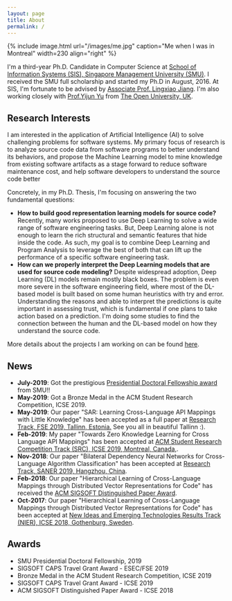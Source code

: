```yaml
---
layout: page
title: About
permalink: /
---
```


{% include image.html url="/images/me.jpg" caption="Me when I was in Montreal" width=230 align="right" %}

I'm a third-year Ph.D. Candidate in Computer Science at <a href="https://sis.smu.edu.sg/programmes/PhD/overview" target="_blank">School of Information Systems (SIS), Singapore Management University (SMU)</a>. I received the SMU full scholarship and started my Ph.D in August, 2016. At SIS, I'm fortunate to be advised by <a href="http://www.mysmu.edu/faculty/lxjiang/" target="_blank">Associate Prof. Lingxiao Jiang</a>. I'm also working closely with <a href="http://www.open.ac.uk/people/yy66" target="_blank">Prof.Yijun Yu</a> from <a href="http://mcs.open.ac.uk/yy66/index.php" target="_blank">The Open University, UK</a>.
## Research Interests

I am interested in the application of Artificial Intelligence (AI) to solve challenging problems for software systems. My primary focus of research is to analyze source code data from software programs to better understand its behaviors, and propose the Machine Learning model to mine knowledge from existing software artifacts as a stage forward to reduce software maintenance cost, and help software developers to understand the source code better

Concretely, in my Ph.D. Thesis, I'm focusing on answering the two fundamental questions:
- **How to build good representation learning models for source code?** 
Recently, many works proposed to use Deep Learning to solve a wide range of software engineering tasks. But, Deep Learning alone is not enough to learn the rich structural and semantic features that hide inside the code. As such, my goal is to combine Deep Learning and Program Analysis to leverage the best of both that can lift up the performance of a specific software engineering task.
- **How can we properly interpret the Deep Learning models that are used for source code modeling?** 
Despite widespread adoption, Deep Learning (DL) models remain mostly black boxes. The problem is even more severe in the software engineering field, where most of the DL-based model is built based on some human heuristics with try and error. Understanding the reasons and able to interpret the predictions is quite important in assessing trust, which is fundamental if one plans to take action based on a prediction. I'm doing some studies to find the connection between the human and the DL-based model on how they understand the source code.

More details about the projects I am working on can be found [here](/research/). 

## News
* **July-2019**: Got the prestigious <a href="https://graduatestudies.smu.edu.sg/phd/singapore-management-university-smu-phd-financial-assistance-schemes#presidential" target="_blank">Presidential Doctoral Fellowship award</a> from SMU!! 
* **May-2019**: Got a Bronze Medal in the ACM Student Research Competition, ICSE 2019.
* **May-2019**: Our paper "SAR: Learning Cross-Language API Mappings with Little Knowledge" has been accepted as a full paper at <a href="https://esec-fse19.ut.ee/" target="_blank">Research Track, FSE 2019, Tallinn, Estonia.</a> See you all in beautiful Tallinn :).
* **Feb-2019**: My paper "Towards Zero Knowledge Learning for Cross Language API Mappings" has been accepted at <a href="https://2019.icse-conferences.org/track/icse-2019-ACM-Student-Research" target="_blank">ACM Student Research Competition Track (SRC), ICSE 2019, Montreal, Canada,</a>.
* **Nov-2018**: Our paper "Bilateral Dependency Neural Networks for Cross-Language Algorithm Classification" has been accepted at <a href="https://saner2019.github.io/" target="_blank">Research Track, SANER 2019, Hangzhou, China</a>.
* **Feb-2018**: Our paper "Hierarchical Learning of Cross-Language Mappings through Distributed Vector Representations for Code" has received the <a href="https://www.icse2018.org/info/awards" target="_blank"> ACM SIGSOFT Distinguished Paper Award</a>.
* **Oct-2017**: Our paper "Hierarchical Learning of Cross-Language Mappings through Distributed Vector Representations for Code" has been accepted at <a href="https://www.icse2018.org/" target="_blank">New Ideas and Emerging Technologies Results Track (NIER), ICSE 2018, Gothenburg, Sweden</a>.


## Awards
* SMU Presidential Doctoral Fellowship, 2019
* SIGSOFT CAPS Travel Grant Award - ESEC/FSE 2019
* Bronze Medal in the ACM Student Research Competition, ICSE 2019
* SIGSOFT CAPS Travel Grant Award - ICSE 2019
* ACM SIGSOFT Distinguished Paper Award - ICSE 2018



